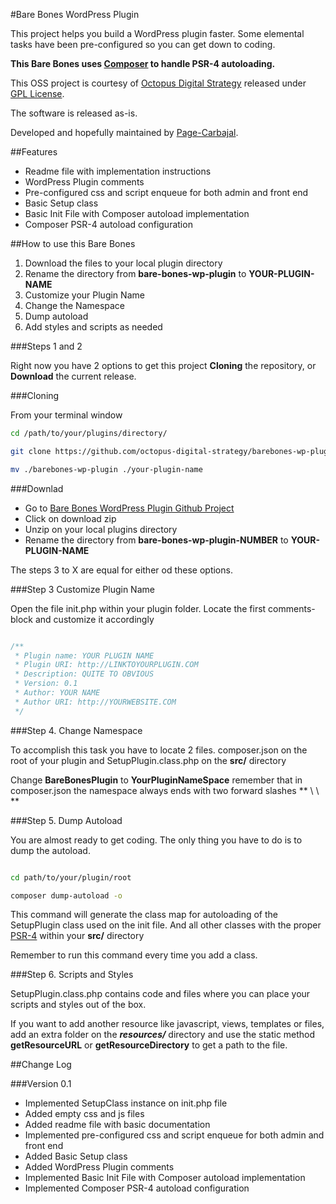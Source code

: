 #Bare Bones WordPress Plugin
 
This project helps you build a WordPress plugin faster.
Some elemental tasks have been pre-configured so you can get down to coding.

**This Bare Bones uses [Composer](http://getcomposer.com) to handle PSR-4 autoloading.** 

This OSS project is courtesy of [Octopus Digital Strategy](http://octopus.mx) released under [GPL License](https://www.gnu.org/licenses/gpl.txt).

The software is released as-is.   

Developed and hopefully maintained by [Page-Carbajal](http://pagecarbajal.com).
 


##Features

* Readme file with implementation instructions
* WordPress Plugin comments
* Pre-configured css and script enqueue for both admin and front end
* Basic Setup class 
* Basic Init File with Composer autoload implementation
* Composer PSR-4 autoload configuration

##How to use this Bare Bones

1. Download the files to your local plugin directory
2. Rename the directory from **bare-bones-wp-plugin** to **YOUR-PLUGIN-NAME**
3. Customize your Plugin Name
4. Change the Namespace
5. Dump autoload
6. Add styles and scripts as needed

###Steps 1 and 2

Right now you have 2 options to get this project **Cloning** the repository, or **Download** the current release.


###Cloning

From your terminal window

```bash
cd /path/to/your/plugins/directory/

git clone https://github.com/octopus-digital-strategy/barebones-wp-plugin.git

mv ./barebones-wp-plugin ./your-plugin-name


```

###Downlad 

* Go to [Bare Bones WordPress Plugin Github Project](https://github.com/octopus-digital-strategy/barebones-wp-plugin)
* Click on download zip
* Unzip on your local plugins directory
* Rename the directory from **bare-bones-wp-plugin-NUMBER** to **YOUR-PLUGIN-NAME**


The steps 3 to X are equal for either od these options.

###Step 3 Customize Plugin Name

Open the file init.php within your plugin folder. Locate the first comments-block and customize it accordingly   

```php

/**
 * Plugin name: YOUR PLUGIN NAME
 * Plugin URI: http://LINKTOYOURPLUGIN.COM
 * Description: QUITE TO OBVIOUS
 * Version: 0.1
 * Author: YOUR NAME
 * Author URI: http://YOURWEBSITE.COM
 */


```

###Step 4. Change Namespace

To accomplish this task you have to locate 2 files. composer.json on the root of your plugin and SetupPlugin.class.php on the **src/** directory

Change **BareBonesPlugin** to **YourPluginNameSpace** remember that in composer.json the namespace always ends with two forward slashes ** \ \ **

###Step 5. Dump Autoload

You are almost ready to get coding. The only thing you have to do is to dump the autoload. 

```bash

cd path/to/your/plugin/root

composer dump-autoload -o

```

This command will generate the class map for autoloading of the SetupPlugin class used on the init file. And all other classes with the proper [PSR-4](http://www.php-fig.org/psr/psr-4/) within your **src/** directory

Remember to run this command every time you add a class.

###Step 6. Scripts and Styles

SetupPlugin.class.php contains code and files where you can place your scripts and styles out of the box. 

If you want to add another resource like javascript, views, templates or files, add an extra folder on the ***resources/*** directory and use the static method **getResourceURL** or **getResourceDirectory** to get a path to the file. 


##Change Log


###Version 0.1

* Implemented SetupClass instance on init.php file 
* Added empty css and js files
* Added readme file with basic documentation
* Implemented pre-configured css and script enqueue for both admin and front end
* Added Basic Setup class 
* Added WordPress Plugin comments
* Implemented Basic Init File with Composer autoload implementation
* Implemented Composer PSR-4 autoload configuration
